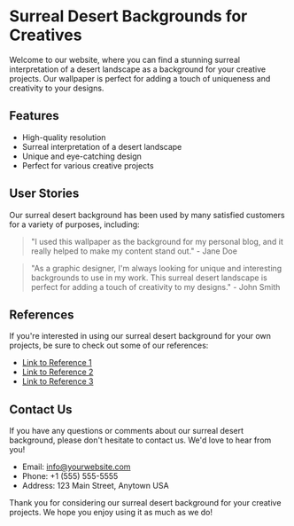 <!--font:Poppins-->

# Surreal Desert Backgrounds for Creatives

Welcome to our website, where you can find a stunning surreal interpretation of a desert landscape as a background for your creative projects. Our wallpaper is perfect for adding a touch of uniqueness and creativity to your designs.

## Features

- High-quality resolution
- Surreal interpretation of a desert landscape
- Unique and eye-catching design
- Perfect for various creative projects

## User Stories

Our surreal desert background has been used by many satisfied customers for a variety of purposes, including:

> "I used this wallpaper as the background for my personal blog, and it really helped to make my content stand out." - Jane Doe

> "As a graphic designer, I'm always looking for unique and interesting backgrounds to use in my work. This surreal desert landscape is perfect for adding a touch of creativity to my designs." - John Smith

## References

If you're interested in using our surreal desert background for your own projects, be sure to check out some of our references:

- [Link to Reference 1](#)
- [Link to Reference 2](#)
- [Link to Reference 3](#)

## Contact Us

If you have any questions or comments about our surreal desert background, please don't hesitate to contact us. We'd love to hear from you!

- Email: info@yourwebsite.com
- Phone: +1 (555) 555-5555
- Address: 123 Main Street, Anytown USA

Thank you for considering our surreal desert background for your creative projects. We hope you enjoy using it as much as we do!

<!--

Write me content for website with wallpaper which alt text is:

"A surreal interpretation of a desert landscape"

The name/title of the page should not be 1:1 copy of the alt text but rather a real content of the website which is using this wallpaper.

- Use markdown format 
- Start with heading
- Heading should be short and concise
- The content should look like a real website 
- The website should not be about the wallpaper, wallpaper is just a related background
- Heading should be contain work "wallpaper" or "background"
- Include real sections like references, contact, user stories, etc. use things relevant to the page purpose.
- Feel free to use structure like headings, bullets, numbering, blockquotes, paragraphs, horizontal lines, etc.
- You can use formatting like bold or _italic_
- You can include UTF-8 emojis
- Links should be only #hash anchors (and you can refer to the document itself)
- Do not include images


---


# Surreal Desert Background for Your Creative Projects

Welcome to our website, where you can find a stunning surreal interpretation of a desert landscape as a background for your creative projects. Our wallpaper is perfect for adding a touch of uniqueness and creativity to your designs.

## Features

- High-quality resolution
- Surreal interpretation of a desert landscape
- Unique and eye-catching design
- Perfect for various creative projects

## User Stories

Our surreal desert background has been used by many satisfied customers for a variety of purposes, including:

> "I used this wallpaper as the background for my personal blog, and it really helped to make my content stand out." - Jane Doe

> "As a graphic designer, I'm always looking for unique and interesting backgrounds to use in my work. This surreal desert landscape is perfect for adding a touch of creativity to my designs." - John Smith

## References

If you're interested in using our surreal desert background for your own projects, be sure to check out some of our references:

- [Link to Reference 1](#)
- [Link to Reference 2](#)
- [Link to Reference 3](#)

## Contact Us

If you have any questions or comments about our surreal desert background, please don't hesitate to contact us. We'd love to hear from you!

- Email: info@yourwebsite.com
- Phone: +1 (555) 555-5555
- Address: 123 Main Street, Anytown USA

Thank you for considering our surreal desert background for your creative projects. We hope you enjoy using it as much as we do!


---


Write me a Google font which is best fitting for the website.

Pick from the list:
- Lato
- Montserrat
- Inter
- Exo 2
- Great Vibes
- Poppins
- Alegreya
- Cinzel
- Cinzel Decorative
- Dancing Script
- Raleway
- Barlow Condensed
- Creepster
- Futura
- Open Sans
- Cabin
- Lobster
- Orbitron
- IBM Plex Sans
- Playfair Display
- Roboto
- Cormorant Garamond


Write just the font name nothing else.


---


Poppins

-->
